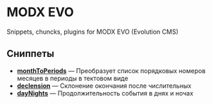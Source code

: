 # MODX EVO
Snippets, chuncks, plugins for MODX EVO (Evolution CMS)

## Сниппеты

* [**monthToPeriods**](https://github.com/AndreyMyagkov/Modx/tree/master/snippets/monthToPeriods) — Преобразует список порядковых номеров месяцев в периоды в тектовом виде
* [**declension**](https://github.com/AndreyMyagkov/Modx/tree/master/snippets/declension) — Склонение окончания после числительных
* [**dayNights**](https://github.com/AndreyMyagkov/Modx/tree/master/snippets/dayNights) — Продолжительность события в днях и ночах
